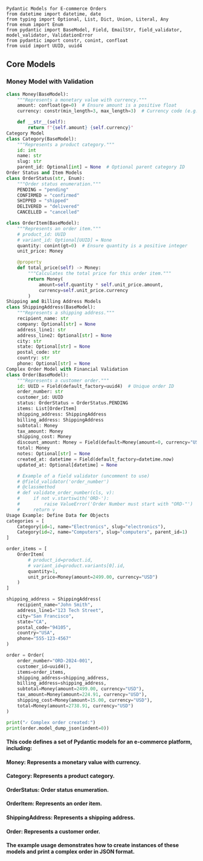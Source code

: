 
    Pydantic Models for E-commerce Orders
    from datetime import datetime, date
    from typing import Optional, List, Dict, Union, Literal, Any
    from enum import Enum
    from pydantic import BaseModel, Field, EmailStr, field_validator, model_validator, ValidationError
    from pydantic import constr, conint, confloat
    from uuid import UUID, uuid4

## Core Models

### Money Model with Validation ###
```python
class Money(BaseModel):
    """Represents a monetary value with currency."""
    amount: confloat(ge=0)  # Ensure amount is a positive float
    currency: constr(min_length=3, max_length=3)  # Currency code (e.g., "USD")

    def __str__(self):
        return f"{self.amount} {self.currency}"
Category Model
class Category(BaseModel):
    """Represents a product category."""
    id: int
    name: str
    slug: str
    parent_id: Optional[int] = None  # Optional parent category ID
Order Status and Item Models
class OrderStatus(str, Enum):
    """Order status enumeration."""
    PENDING = "pending"
    CONFIRMED = "confirmed"
    SHIPPED = "shipped"
    DELIVERED = "delivered"
    CANCELLED = "cancelled"

class OrderItem(BaseModel):
    """Represents an order item."""
    # product_id: UUID
    # variant_id: Optional[UUID] = None
    quantity: conint(gt=0)  # Ensure quantity is a positive integer
    unit_price: Money

    @property
    def total_price(self) -> Money:
        """Calculates the total price for this order item."""
        return Money(
            amount=self.quantity * self.unit_price.amount,
            currency=self.unit_price.currency
        )
Shipping and Billing Address Models
class ShippingAddress(BaseModel):
    """Represents a shipping address."""
    recipient_name: str
    company: Optional[str] = None
    address_line1: str
    address_line2: Optional[str] = None
    city: str
    state: Optional[str] = None
    postal_code: str
    country: str
    phone: Optional[str] = None
Complex Order Model with Financial Validation
class Order(BaseModel):
    """Represents a customer order."""
    id: UUID = Field(default_factory=uuid4)  # Unique order ID
    order_number: str
    customer_id: UUID
    status: OrderStatus = OrderStatus.PENDING
    items: List[OrderItem]
    shipping_address: ShippingAddress
    billing_address: ShippingAddress
    subtotal: Money
    tax_amount: Money
    shipping_cost: Money
    discount_amount: Money = Field(default=Money(amount=0, currency="USD"))
    total: Money
    notes: Optional[str] = None
    created_at: datetime = Field(default_factory=datetime.now)
    updated_at: Optional[datetime] = None

    # Example of a field validator (uncomment to use)
    # @field_validator('order_number')
    # @classmethod
    # def validate_order_number(cls, v):
    #     if not v.startswith('ORD-'):
    #         raise ValueError('Order Number must start with "ORD-"')
    #     return v
Usage Example: Define Data for Objects
categories = [
    Category(id=1, name="Electronics", slug="electronics"),
    Category(id=2, name="Computers", slug="computers", parent_id=1)
]

order_items = [
    OrderItem(
        # product_id=product.id,
        # variant_id=product.variants[0].id,
        quantity=1,
        unit_price=Money(amount=2499.00, currency="USD")
    )
]

shipping_address = ShippingAddress(
    recipient_name="John Smith",
    address_line1="123 Tech Street",
    city="San Francisco",
    state="CA",
    postal_code="94105",
    country="USA",
    phone="555-123-4567"
)

order = Order(
    order_number="ORD-2024-001",
    customer_id=uuid4(),
    items=order_items,
    shipping_address=shipping_address,
    billing_address=shipping_address,
    subtotal=Money(amount=2499.00, currency="USD"),
    tax_amount=Money(amount=224.91, currency="USD"),
    shipping_cost=Money(amount=15.00, currency="USD"),
    total=Money(amount=2738.91, currency="USD")
)

print("✓ Complex order created:")
print(order.model_dump_json(indent=0))

```

#### This code defines a set of Pydantic models for an e-commerce platform, including:

#### Money: Represents a monetary value with currency.
#### Category: Represents a product category.
#### OrderStatus: Order status enumeration.
#### OrderItem: Represents an order item.
#### ShippingAddress: Represents a shipping address.
#### Order: Represents a customer order.
#### The example usage demonstrates how to create instances of these models and print a complex order in JSON format.
